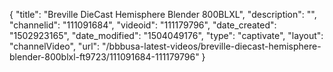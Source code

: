 {
    "title": "Breville DieCast Hemisphere Blender 800BLXL",
    "description": "",
    "channelid": "111091684",
    "videoid": "111179796",
    "date_created": "1502923165",
    "date_modified": "1504049176",
    "type": "captivate",
    "layout": "channelVideo",
    "url": "\/bbbusa-latest-videos\/breville-diecast-hemisphere-blender-800blxl-ft9723\/111091684-111179796"
}